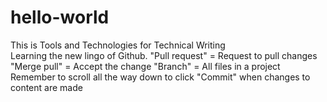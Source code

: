 # hello-world
This is Tools and Technologies for Technical Writing  
Learning the new lingo of Github. 
"Pull request" = Request to pull changes
"Merge pull" = Accept the change
"Branch" = All files in a project
Remember to scroll all the way down to click "Commit" when changes to content are made
